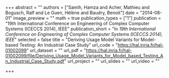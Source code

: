 +++
abstract = ""
authors = ["Samih, Hamza and Acher, Mathieu and Bogusch, Ralf and Le Guen, Hélène and Baudry, Benoit"]
date = "2014-08-01"
image_preview = ""
math = true
publication_types = ["1"]
publication = "19th International Conference on Engineering of Complex Computer Systems (ICECCS 2014), IEEE"
publication_short = "In *19th International Conference on Engineering of Complex Computer Systems (ICECCS 2014), IEEE*"
selected = false
title = "Deriving Usage Model Variants for Model-based Testing: An Industrial Case Study"
url_code = "https://hal.inria.fr/hal-01002099"
url_dataset = ""
url_pdf = "https://hal.inria.fr/hal-01002099/file/Deriving_Usage_Model_Variants_for_Model_based_Testing_An_Industrial_Case_Study.pdf"
url_project = ""
url_slides = ""
url_video = ""

+++
